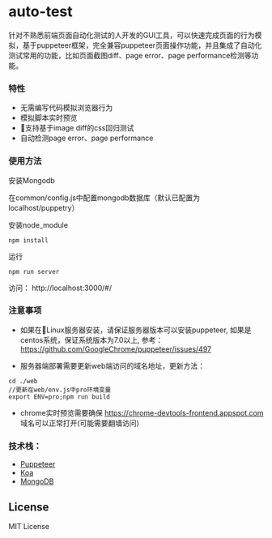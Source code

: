 # auto-test
针对不熟悉前端页面自动化测试的人开发的GUI工具，可以快速完成页面的行为模拟，基于puppeteer框架，完全兼容puppeteer页面操作功能，并且集成了自动化测试常用的功能，比如页面截图diff、page error、page performance检测等功能。

### 特性
- 无需编写代码模拟浏览器行为
- 模拟脚本实时预览
- 支持基于image diff的css回归测试
- 自动检测page error、page performance

### 使用方法
安装Mongodb

在common/config.js中配置mongodb数据库（默认已配置为localhost/puppetry）

安装node_module 
``` 
npm install
```
运行
``` 
npm run server
```
访问： http://localhost:3000/#/ 

### 注意事项
* 如果在Linux服务器安装，请保证服务器版本可以安装puppeteer, 如果是centos系统，保证系统版本为7.0以上, 参考：https://github.com/GoogleChrome/puppeteer/issues/497

* 服务器端部署需要更新web端访问的域名地址，更新方法：
```
cd ./web
//更新在web/env.js中pro环境变量
export ENV=pro;npm run build
```

* chrome实时预览需要确保 https://chrome-devtools-frontend.appspot.com 域名可以正常打开(可能需要翻墙访问)

### 技术栈：
- [Puppeteer](https://github.com/GoogleChrome/puppeteer)
- [Koa](http://koajs.com/)
- [MongoDB](https://www.mongodb.com/)

## License
MIT License